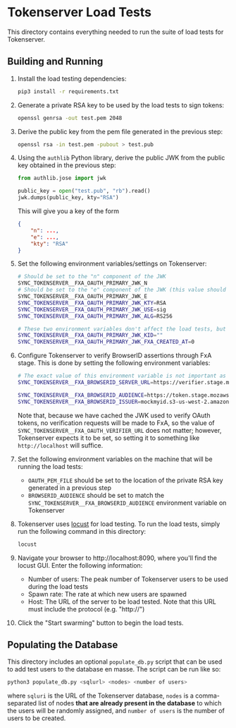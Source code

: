 # Tokenserver Load Tests

This directory contains everything needed to run the suite of load tests for Tokenserver.

## Building and Running
1. Install the load testing dependencies:
    ```sh
    pip3 install -r requirements.txt
    ```
2. Generate a private RSA key to be used by the load tests to sign tokens:
    ```sh
    openssl genrsa -out test.pem 2048
    ```
3. Derive the public key from the pem file generated in the previous step:
    ```sh
    openssl rsa -in test.pem -pubout > test.pub
    ```
4. Using the `authlib` Python library, derive the public JWK from the public key obtained in the previous step:
    ```python
    from authlib.jose import jwk

    public_key = open("test.pub", "rb").read()
    jwk.dumps(public_key, kty="RSA")
    ```
    This will give you a key of the form
    ```json
    {
        "n": ...,
        "e": ...,
        "kty": "RSA"
    }
    ```
5. Set the following environment variables/settings on Tokenserver:
    ```sh
    # Should be set to the "n" component of the JWK
    SYNC_TOKENSERVER__FXA_OAUTH_PRIMARY_JWK_N
    # Should be set to the "e" component of the JWK (this value should almost always be "AQAB")
    SYNC_TOKENSERVER__FXA_OAUTH_PRIMARY_JWK_E
    SYNC_TOKENSERVER__FXA_OAUTH_PRIMARY_JWK_KTY=RSA
    SYNC_TOKENSERVER__FXA_OAUTH_PRIMARY_JWK_USE=sig
    SYNC_TOKENSERVER__FXA_OAUTH_PRIMARY_JWK_ALG=RS256

    # These two environment variables don't affect the load tests, but they need to be set:
    SYNC_TOKENSERVER__FXA_OAUTH_PRIMARY_JWK_KID=""
    SYNC_TOKENSERVER__FXA_OAUTH_PRIMARY_JWK_FXA_CREATED_AT=0
    ```
6. Configure Tokenserver to verify BrowserID assertions through FxA stage. This is done by setting the following environment variables:
    ```sh
    # The exact value of this environment variable is not important as long as it matches the `BROWSERID_AUDIENCE` environment variable set on the machine running the load tests, as described below
    SYNC_TOKENSERVER__FXA_BROWSERID_SERVER_URL=https://verifier.stage.mozaws.net/v2

    SYNC_TOKENSERVER__FXA_BROWSERID_AUDIENCE=https://token.stage.mozaws.net
    SYNC_TOKENSERVER__FXA_BROWSERID_ISSUER=mockmyid.s3-us-west-2.amazonaws.com
    ```
    Note that, because we have cached the JWK used to verify OAuth tokens, no verification requests will be made to FxA, so the value of `SYNC_TOKENSERVER__FXA_OAUTH_VERIFIER_URL` does not matter; however, Tokenserver expects it to be set, so setting it to something like `http://localhost` will suffice.
7. Set the following environment variables on the machine that will be running the load tests:
    * `OAUTH_PEM_FILE` should be set to the location of the private RSA key generated in a previous step
    * `BROWSERID_AUDIENCE` should be set to match the `SYNC_TOKENSERVER__FXA_BROWSERID_AUDIENCE` environment variable on Tokenserver
8. Tokenserver uses [locust](https://locust.io/) for load testing. To run the load tests, simply run the following command in this directory:
    ```sh
    locust
    ```
9. Navigate your browser to http://localhost:8090, where you'll find the locust GUI. Enter the following information:
    * Number of users: The peak number of Tokenserver users to be used during the load tests
    * Spawn rate: The rate at which new users are spawned
    * Host: The URL of the server to be load tested. Note that this URL must include the protocol (e.g. "http://")

10. Click the "Start swarming" button to begin the load tests.

## Populating the Database
This directory includes an optional `populate_db.py` script that can be used to add test users to the database en masse. The script can be run like so:
```sh
python3 populate_db.py <sqlurl> <nodes> <number of users>
```
where `sqluri` is the URL of the Tokenserver database, `nodes` is a comma-separated list of nodes **that are already present in the database** to which the users will be randomly assigned, and `number of users` is the number of users to be created. 
